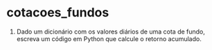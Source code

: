 # cotacoes_fundos

1. Dado um dicionário com os valores diários de uma cota de fundo, escreva um código em Python que calcule o retorno acumulado.